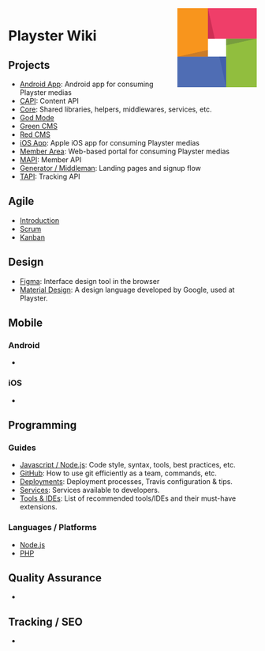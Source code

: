 <img src="/uploads/logos/playster-logo.png" align="right" alt="Playster" />

# Playster Wiki

## Projects
- [Android App](/project/android.md): Android app for consuming Playster medias
- [CAPI](/project/capi.md): Content API
- [Core](/project/core.md): Shared libraries, helpers, middlewares, services, etc.
- [God Mode](/project/god-mode)
- [Green CMS](/project/green-cms)
- [Red CMS](/project/red-cms)
- [iOS App](/project/ios.md): Apple iOS app for consuming Playster medias
- [Member Area](/project/member-area.md): Web-based portal for consuming Playster medias
- [MAPI](/project/mapi.md): Member API
- [Generator / Middleman](/project/signup.md): Landing pages and signup flow
- [TAPI](/project/tapi.md): Tracking API

## Agile
- [Introduction](/agile/introduction.md)
- [Scrum](/agile/scrum.md)
- [Kanban](/agile/kanban.md)

## Design
- [Figma](/design/figma.md): Interface design tool in the browser
- [Material Design](/design/material-design.md): A design language developed by Google, used at Playster.

## Mobile
### Android
-

### iOS
-

## Programming
### Guides
- [Javascript / Node.js](/dev/js.md): Code style, syntax, tools, best practices, etc.
- [GitHub](/dev/github.md): How to use git efficiently as a team, commands, etc.
- [Deployments](dev/deployments.md): Deployment processes, Travis configuration & tips.
- [Services](/dev/services.md): Services available to developers.
- [Tools & IDEs](dev/tools-ides.md): List of recommended tools/IDEs and their must-have extensions.

### Languages / Platforms
- [Node.js](/dev/nodejs.md)
- [PHP](/dev/php.md)

## Quality Assurance
-
## Tracking / SEO
-
